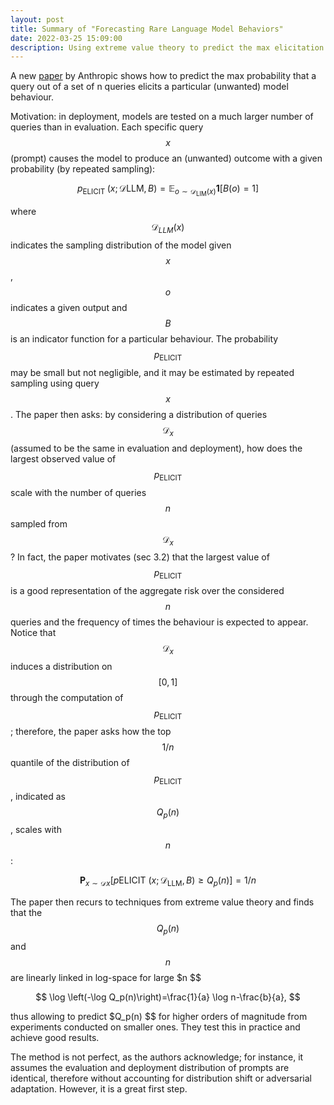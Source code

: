 ```yaml
---
layout: post
title: Summary of "Forecasting Rare Language Model Behaviors"
date: 2022-03-25 15:09:00
description: Using extreme value theory to predict the max elicitation probability in a set of prompts
---
```


A new [paper](https://arxiv.org/abs/2502.16797) by Anthropic shows how to predict the max probability that a query out of a set of n queries elicits a particular (unwanted) model behaviour.

Motivation: in deployment, models are tested on a much larger number of queries than in evaluation. Each specific query $$ x $$ (prompt) causes the model to produce an (unwanted) outcome with a given probability (by repeated sampling):

$$ p_{\text {ELICIT }}\left(x ; \mathcal{D}{\mathrm{LLM}}, B\right)=\mathbb{E}_{o \sim \mathcal{D}_{\mathrm{LIM}}(x)} \mathbf{1}[B(o)=1] $$

where  $$ \mathcal D_{LLM}(x) $$  indicates the sampling distribution of the model given  $$ x $$ ,  $$ o $$  indicates a given output and  $$ B $$  is an indicator function for a particular behaviour. The probability  $$ p_{\text {ELICIT }} $$ may be small but not negligible, and it may be estimated by repeated sampling using query  $$ x $$ . The paper then asks: by considering a distribution of queries  $$ \mathcal D_x $$  (assumed to be the same in evaluation and deployment), how does the largest observed value of  $$ p_{\text {ELICIT }} $$ scale with the number of queries  $$ n $$  sampled from  $$ \mathcal D_x $$ ? In fact, the paper motivates (sec 3.2) that the largest value of  $$ p_{\text {ELICIT }} $$  is a good representation of the aggregate risk over the considered  $$ n $$  queries and the frequency of times the behaviour is expected to appear. Notice that  $$ \mathcal D_x $$  induces a distribution on  $$ [0,1] $$  through the computation of  $$ p_{\text {ELICIT }} $$ ; therefore, the paper asks how the top  $$ 1/n $$  quantile of the distribution of  $$ p_{\text {ELICIT }} $$ , indicated as  $$ Q_p(n) $$ , scales with  $$ n $$ :

$$ \mathbf{P}_{x \sim \mathcal{D}x}\left[p{\text {ELICIT }}\left(x ; \mathcal{D}_{\mathrm{LLM}}, B\right) \geq Q_p(n)\right]=1 / n $$

The paper then recurs to techniques from extreme value theory and finds that the  $$ Q_p(n) $$ and  $$ n $$ are linearly linked in log-space for large  $n $$

$$ \log \left(-\log Q_p(n)\right)=\frac{1}{a} \log n-\frac{b}{a}, $$

thus allowing to predict  $Q_p(n) $$ for higher orders of magnitude from experiments conducted on smaller ones. They test this in practice and achieve good results.

The method is not perfect, as the authors acknowledge; for instance, it assumes the evaluation and deployment distribution of prompts are identical, 
therefore without accounting for distribution shift or adversarial adaptation. However, it is a great first step.